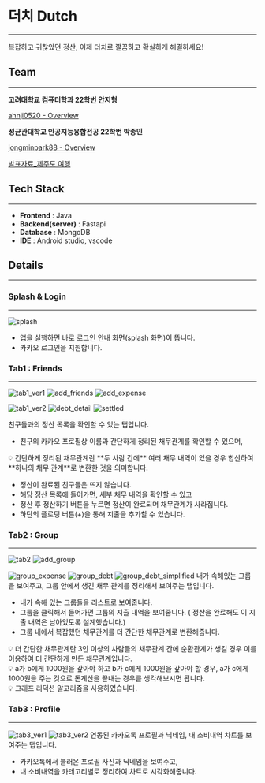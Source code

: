 # 더치 Dutch

---

복잡하고 귀찮았던 정산, 이제 더치로 깔끔하고 확실하게 해결하세요!

## Team

---

**고려대학교 컴퓨터학과 22학번 안지형**

[ahnji0520 - Overview](https://github.com/ahnji0520)

**성균관대학교 인공지능융합전공 22학번 박종민**

[jongminpark88 - Overview](https://github.com/jongminpark88)

[발표자료_제주도 여행](https://prod-files-secure.s3.us-west-2.amazonaws.com/f6cb388f-3934-47d6-9928-26d2e10eb0fc/76b0deed-5709-49ca-b3d2-5348b592fad3/Untitled.pdf)

## Tech Stack

---

- **Frontend** : Java
- **Backend(server)** : Fastapi
- **Database** : MongoDB
- **IDE** : Android studio, vscode

## Details

---

### Splash & Login

---

![splash](https://github.com/user-attachments/assets/d4b02abb-018a-45da-b6b1-0cfb4e15a546)

- 앱을 실행하면 바로 로그인 안내 화면(splash 화면)이 뜹니다.
- 카카오 로그인을 지원합니다.

### Tab1 : Friends

---

![tab1_ver1](https://github.com/user-attachments/assets/99dc6231-7830-4350-9d12-4cfd31fbecd7)
![add_friends](https://github.com/user-attachments/assets/4c6ba375-2842-4f75-96b1-002e0874a193)
![add_expense](https://github.com/user-attachments/assets/747ea59c-0a5b-4efb-8c8f-e404905d8a3f)

![tab1_ver2](https://github.com/user-attachments/assets/9b77a36c-4480-4d15-977c-e986eae7bcee)
![debt_detail](https://github.com/user-attachments/assets/c893e951-8d1d-4f29-ad9b-18b8252e3681)
![settled](https://github.com/user-attachments/assets/faa2f732-3cf3-42e3-b2aa-1dd4dee948db)

친구들과의 정산 목록을 확인할 수 있는 탭입니다.

- 친구의 카카오 프로필상 이름과 간단하게 정리된 채무관계를 확인할 수 있으며,

<aside>
💡 간단하게 정리된 채무관계란 **두 사람 간에** 여러 채무 내역이 있을 경우 합산하여 **하나의 채무 관계**로 변환한 것을 의미합니다.

</aside>

- 정산이 완료된 친구들은 뜨지 않습니다.
- 해당 정산 목록에 들어가면, 세부 채무 내역을 확인할 수 있고
- 정산 후 정산하기 버튼을 누르면 정산이 완료되며 채무관계가 사라집니다.
- 하단의 플로팅 버튼(+)을 통해 지출을 추가할 수 있습니다.

### Tab2 : Group

---

![tab2](https://github.com/user-attachments/assets/2cdcd211-1207-4748-9a70-974fb68eef52)
![add_group](https://github.com/user-attachments/assets/f9558004-1dd6-4878-bedd-0d8c40acda3c)

![group_expense](https://github.com/user-attachments/assets/b7dbfd64-0a22-4a9d-977e-935b15862dfb)
![group_debt](https://github.com/user-attachments/assets/2405df39-6427-4e1e-b024-17b6ab039426)
![group_debt_simplified](https://github.com/user-attachments/assets/a7a1623d-2423-476e-95a6-7fd2b7796c0b)
내가 속해있는 그룹을 보여주고, 그룹 안에서 생긴 채무 관계를 정리해서 보여주는 탭입니다.

- 내가 속해 있는 그룹들을 리스트로 보여줍니다.
- 그룹을 클릭해서 들어가면 그룹의 지출 내역을 보여줍니다. ( 정산을 완료해도 이 지출 내역은 남아있도록 설계했습니다.)
- 그룹 내에서 복잡했던 채무관계를 더 간단한 채무관계로 변환해줍니다.

<aside>
💡 더 간단한 채무관계란 3인 이상의 사람들의 채무관계 간에 순환관계가 생길 경우 이를 이용하여 더 간단하게 만든 채무관계입니다.

</aside>

<aside>
💡 a가 b에게 1000원을 갚아야 하고 b가 c에게 1000원을 갚아야 할 경우, a가 c에게 1000원을 주는 것으로 돈계산을 끝내는 경우를 생각해보시면 됩니다.

</aside>

<aside>
💡 그래프 리덕션 알고리즘을 사용하였습니다.

</aside>

### Tab3 : Profile

---

![tab3_ver1](https://github.com/user-attachments/assets/529a1a9a-e906-4f51-8f6e-ae34faa1bfa1)
![tab3_ver2](https://github.com/user-attachments/assets/524bdcb6-ec7e-4455-a521-03a8038233e4)
연동된 카카오톡 프로필과 닉네임, 내 소비내역 차트를 보여주는 탭입니다.

- 카카오톡에서 불러온 프로필 사진과 닉네임을 보여주고,
- 내 소비내역을 카테고리별로 정리하여 차트로 시각화해줍니다.



